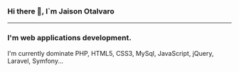 ### Hi there 👋, I`m Jaison Otalvaro
<hr>

<!--
**JaisonOtalvaro/JaisonOtalvaro** is a ✨ _special_ ✨ repository because its `README.md` (this file) appears on your GitHub profile.-->

### I'm web applications development.
I'm currently dominate PHP, HTML5, CSS3, MySql, JavaScript, jQuery, Laravel, Symfony...






